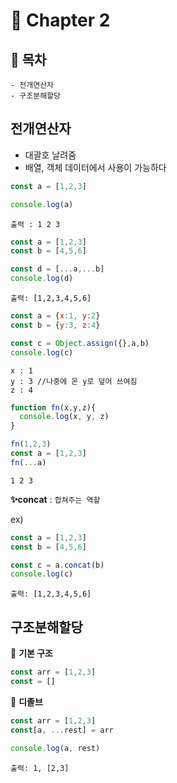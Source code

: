 # 📕 Chapter 2

## **🚀 목차**
```
- 전개연산자
- 구조분해할당
```

## 전개연산자 
- 대괄호 날려줌
- 배열, 객체 데이터에서 사용이 가능하다
  
```js
const a = [1,2,3]

console.log(a)
```
```
출력 : 1 2 3
```

```js
const a = [1,2,3]
const b = [4,5,6]

const d = [...a,...b]
console.log(d)
```
```
출력: [1,2,3,4,5,6]
```
```js
const a = {x:1, y:2}
const b = {y:3, z:4}

const c = Object.assign({},a,b)
console.log(c)
```
```
x : 1
y : 3 //나중에 온 y로 덮어 쓰여짐
z : 4
```
```js
function fn(x,y,z){
  console.log(x, y, z)
}

fn(1,2,3)
const a = [1,2,3]
fn(...a)
```
```
1 2 3
```

**✨concat** : `합쳐주는 역할`

ex)

```js
const a = [1,2,3]
const b = [4,5,6]

const c = a.concat(b)
console.log(c)
```
```
출력: [1,2,3,4,5,6]
```
## 구조분해할당 


📍 **기본 구조**
```js
const arr = [1,2,3]
const = []
```
📍 **디졸브**
```js
const arr = [1,2,3]
const[a, ...rest] = arr

console.log(a, rest)
```
```
출력: 1, [2,3]
```
